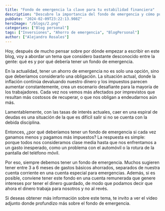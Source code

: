 ```yaml
---
title: "Fondo de emergencia la clave para tu estabilidad financiera"
description: "Descubre la importancia del fondo de emergencia y cómo puede proteger tu estabilidad financiera en este breve articulo"
pubDate: "2024-02-09T23:22:13.908Z"
heroImage: "/blogs/2.png"
categories: ["Blog personal"]
tags: ["Inversiones", "Ahorro de emergencia", "BlogPersonal"]
author: ["Alejandro Rosales"]
---
```


Hoy, después de mucho pensar sobre por dónde empezar a escribir en este blog, voy a abordar un tema que considero bastante desconocido entre la gente: qué es y por qué debería tener un fondo de emergencia.

En la actualidad, tener un ahorro de emergencia no es solo una opción, sino que deberíamos considerarlo una obligación. La situación actual, donde la inflación continúa devaluando nuestro dinero y los impuestos parecen aumentar constantemente, crea un escenario desafiante para la mayoría de los trabajadores. Cada vez nos vemos más afectados por imprevistos que resultan más costosos de recuperar, o que nos obligan a endeudarnos aún más.

Lamentablemente, con las tasas de interés actuales, caer en una espiral de deudas es una situación de la que es difícil salir si no se cuenta con la debida disciplina.

Entonces, ¿por qué deberíamos tener un fondo de emergencia si cada vez ganamos menos y pagamos más impuestos? La respuesta es simple: porque todos nos consideramos clase media hasta que nos enfrentamos a un gasto inesperado, como un problema con el automóvil o la rotura de la pantalla del teléfono móvil.

Por eso, siempre debemos tener un fondo de emergencia. Muchos sugieren tener entre 3 a 6 meses de gastos básicos ahorrados, separados de nuestra cuenta corriente en una cuenta especial para emergencias. Además, si es posible, conviene tener este fondo en una cuenta remunerada que genere intereses por tener el dinero guardado, de modo que podamos decir que ahora el dinero trabaja para nosotros y no al revés.

Si deseas obtener más información sobre este tema, te invito a ver el video adjunto donde profundizo más sobre el fondo de emergencia.